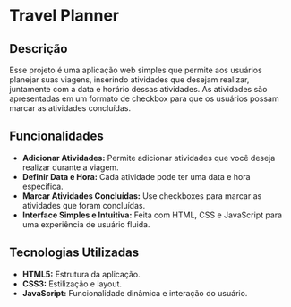 # Travel Planner

## Descrição

Esse projeto é uma aplicação web simples que permite aos usuários planejar suas viagens, inserindo atividades que desejam realizar, juntamente com a data e horário dessas atividades. As atividades são apresentadas em um formato de checkbox para que os usuários possam marcar as atividades concluídas.

## Funcionalidades

- **Adicionar Atividades:** Permite adicionar atividades que você deseja realizar durante a viagem.
- **Definir Data e Hora:** Cada atividade pode ter uma data e hora específica.
- **Marcar Atividades Concluídas:** Use checkboxes para marcar as atividades que foram concluídas.
- **Interface Simples e Intuitiva:** Feita com HTML, CSS e JavaScript para uma experiência de usuário fluida.

## Tecnologias Utilizadas

- **HTML5:** Estrutura da aplicação.
- **CSS3:** Estilização e layout.
- **JavaScript:** Funcionalidade dinâmica e interação do usuário.